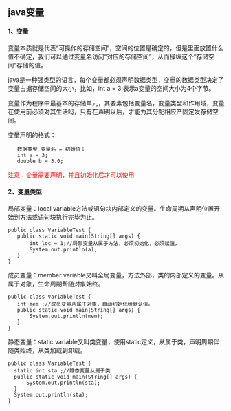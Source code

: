 ## java变量  
#### 1、变量  

变量本质就是代表“可操作的存储空间”，空间的位置是确定的，但是里面放置什么值不确定，我们可以通过变量名访问“对应的存储空间”，从而操纵这个“存储空间”存储的值。 

java是一种强类型的语言，每个变量都必须声明数据类型，变量的数据类型决定了变量占据存储空间的大小，比如，int a = 3;表示a变量的空间大小为4个字节。

变量作为程序中最基本的存储单元，其要素包括变量名，变量类型和作用域，变量在使用前必须对其生活吗，只有在声明以后，才能为其分配相应产固定发存储空间。

变量声明的格式：  
``` 
   数据类型 变量名 = 初始值；
   int a = 3;
   double b = 3.0;
```   
<font color="FF0000">注意：变量需要声明，并且初始化后才可以使用</font>  

#### 2、变量类型  
 局部变量：local variable方法或语句块内部定义的变量。生命周期从声明位置开始到方法或语句块执行完毕为止。
 ``` 
 public class VariableTest {
    public static void main(String[] args) {
        int loc = 1;//局部变量从属于方法，必须初始化，必须赋值，
        System.out.println(a);
    }
}
```   
 成员变量：member variable又叫全局变量，方法外部，类的内部定义的变量。从属于对象，生命周期帮随对象始终。  
 ``` 
 public class VariableTest {
    int mem ;//成员变量从属于对象，自动初始化给默认值。
    public static void main(String[] args) {
        System.out.println(mem);
    }
}
``` 
 静态变量：static variable又叫类变量，使用static定义，从属于类，声明周期伴随类始终，从类加载到卸载。 
  ``` 
  public class VariableTest {
    static int sta ;//静态变量从属于类
    public static void main(String[] args) {
        System.out.println(sta);
    }
    System.out.println(sta);
}
  ``` 
 

